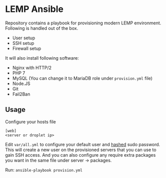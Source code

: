 # LEMP Ansible

Repository contains a playbook for provisioning modern LEMP environment. Following is handled out of the box.

* User setup
* SSH setup
* Firewall setup

It will also install following software:

* Nginx with HTTP/2
* PHP 7
* MySQL (You can change it to MariaDB role under `provision.yml` file)
* Node.JS
* Git
* Fail2Ban

## Usage

Configure your hosts file

```
[web]
<server or droplet ip>
```

Edit `var/all.yml` to configure your default user and [hashed](http://docs.ansible.com/ansible/faq.html#how-do-i-generate-crypted-passwords-for-the-user-module) sudo password. This will create a new user on the provisioned servers that you can use to gain SSH access. And you can also configure any require extra packages you want in the same file under server -> packages.

Run:
`ansible-playbook provision.yml`
